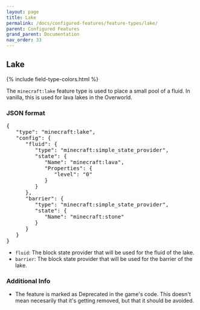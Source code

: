 ```yaml
---
layout: page
title: Lake
permalink: /docs/configured-features/feature-types/lake/
parent: Configured Features
grand_parent: Documentation
nav_order: 33
---
```


## Lake

<head>
    {% include field-type-colors.html %}
</head>

The `minecraft:lake` feature type is used to place a small pool of a fluid. In vanilla, this is used for lava lakes in the Overworld.

### JSON format

<pre>
{
   "type": "minecraft:lake",
   "config": {
      "fluid": {
         "type": "minecraft:simple_state_provider",
         "state": {
            "Name": "minecraft:lava",
            "Properties": {
               "level": "0"
            }
         }
      },
      "barrier": {
         "type": "minecraft:simple_state_provider",
         "state": {
            "Name": "minecraft:stone"
         }
      }
   }
}
</pre>

* `fluid`: The block state provider that will be used for the fluid of the lake.
* `barrier`: The block state provider that will be used for the barrier of the lake.

### Additional Info

* The feature is marked as Deprecated in the game's code. This doesn't mean necesarily that it's getting removed, but that it should be avoided.